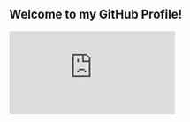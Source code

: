 ## Welcome to my GitHub Profile!

![javascript](https://cdn.jsdelivr.net/gh/devicons/devicon@latest/devicon.min.css)
